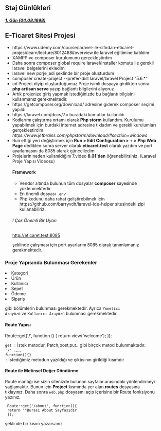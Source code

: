 ## Staj Günlükleri

<h5><ins>1. Gün (04.08.1998)</ins></h5>


<h2>E-Ticaret Sitesi Projesi</h2>
<ul>

<li>https://www.udemy.com/course/laravel-ile-sifirdan-eticaret-projesi/learn/lecture/8012488#overview  ile laravel eğitimine katıldım</li>
<li>XAMPP ve composer kurulumunu gerçekleştirdim </li>
<li>Daha sonra composer global require laravel/installer komutu ile gerekli laravel belgelerini ekledim</li>
<li>laravel new porje_adi şeklinde bir proje oluşturdum</li>
<li>composer create-project --prefer-dist laravel/laravel Project "5.6.*"</li>
<li>cd Project diyip oluşturduğumuz Proje isimli dosyaya girdikten sonra <b>php artisan serve</b> yazıp bağlantı bilgilerini alıyoruz</li>
<li>Artık projenize giriş yapmak istediğinizde bu bağlantı bilgisini kullanmanız gerekmektedir.</li>
<li>https://getcomposer.org/download/ adresine giderek composer seçimi yapıldı</li>
<li>https://laravel.com/docs/7.x buradaki komutlar kullanıldı</li>
<li>Kodlarımı çalıştırma ortamı olarak <b>Php storm</b> kullandım. Kurulumu yapabilmek için burdaki internet adresine tıkladım ve gerekli kurulumları gerçekleştirdim <i>https://www.jetbrains.com/phpstorm/download/#section=windows</i></li>
<li>Run ettiği yeri değiştirmek için <b>Run > Edit Configuration > + > Php Web Page</b> dedikten sonra server olarak <b>eticaret.test</b> olarak yazdım ve port ayarlamasını da 8085 olarak güncelledim</li>
<li>Projelerin neden kullanıldığını 7.video <b>8.01'den</b> öğrenebilirsiniz. (Laravel Proje Yapısı Videosu)</li>

<h4>Framework</h4>

<h4></h4>

<ul>

<li>Vendor altında bulunun tüm dosyalar <b>composer</b> sayesinde yüklenmektedir.</li>
<li>En önemli dosyası <code>.env</code></li>
<li>Php kodunu daha rahat geliştirebilmek için https://github.com/barryvdh/laravel-ide-helper sitesindeki zipi kullanabiliriz.</li>

</ul>

<h6>! Çok Önemli Bir Uyarı</h6>

http://eticaret.test:8085

şeklinde çalışması için port ayarlarını 8085 olarak tanımlamanız gerekmektedir.

</ul>


<h3>Proje Yapısında Bulunması Gerekenler</h3>

<li>Kategori</li>
<li>Ürün</li>
<li>Kullanıcı</li>
<li>Sepet</li>
<li>Ödeme</li>
<li>Sipariş</li>

gibi bölümlerin bulunması gerekmektedir. Ayrıca <code>Yönetici Arayüzü</code> ve <code>Kullanıcı Arayüzü</code> bulunması gerekmektedir.

<h4>Route Yapısı</h4>

Route::get('/', function () {
    return view('welcome');
});

<code>get :</code> İstek metodur. Patch,post,put.. gibi birçok metod bulunmaktadır.</br>
<code>'/' :</code>....</br>
<code>function(){} :</code> İstediğimiz metodun yazıldığı ve çıktısının girildiği kısımdır

<h4>Route ile Metinsel Değer Döndürme</h4>

Route mantığı ise sizin sitenizde bulunan sayfalar arasındaki yönlendirmeyi sağlamaktır. Bunun için <b>Project</b> kısmında yer alan <b>routes</b> dosyasına tıklayınız. Daha sonra <code>web.php</code> dosyasını açıp içerisine bir Route fonksiyonu yazınız.

	 Route::get('/about', function(){
     return ""Burası About Sayfasıdır
     });
şeklinde bir kısım yazarsanız